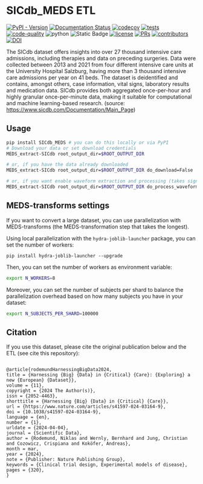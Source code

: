 # SICdb_MEDS ETL

[![PyPI - Version](https://img.shields.io/pypi/v/SICdb_MEDS)](https://pypi.org/project/SICdb_MEDS/)
[![Documentation Status](https://readthedocs.org/projects/SICdb_MEDS/badge/?version=latest)](https://SICdb_MEDS.readthedocs.io/en/latest/?badge=latest)
[![codecov](https://codecov.io/gh/rvandewater/SICdb_MEDS/graph/badge.svg?token=E7H6HKZV3O)](https://codecov.io/gh/rvandewater/SICdb_MEDS)
[![tests](https://github.com/rvandewater/SICdb_MEDS/actions/workflows/tests.yaml/badge.svg)](https://github.com/rvandewater/SICdb_MEDS/actions/workflows/tests.yml)
[![code-quality](https://github.com/rvandewater/SICdb_MEDS/actions/workflows/code-quality-main.yaml/badge.svg)](https://github.com/rvandewater/SICdb_MEDS/actions/workflows/code-quality-main.yaml)
![python](https://img.shields.io/badge/-Python_3.12-blue?logo=python&logoColor=white)
![Static Badge](https://img.shields.io/badge/MEDS-0.3.3-blue)
[![license](https://img.shields.io/badge/License-MIT-green.svg?labelColor=gray)](https://github.com/rvandewater/SICdb_MEDS#license)
[![PRs](https://img.shields.io/badge/PRs-welcome-brightgreen.svg)](https://github.com/rvandewater/SICdb_MEDS/pulls)
[![contributors](https://img.shields.io/github/contributors/rvandewater/SICdb_MEDS.svg)](https://github.com/rvandewater/SICdb_MEDS/graphs/contributors)
[![DOI](https://zenodo.org/badge/932832366.svg)](https://doi.org/10.5281/zenodo.14893938)

The SICdb dataset offers insights into over 27 thousand intensive care admissions, including therapies and data on
preceding surgeries. Data were collected between 2013 and 2021 from four different intensive care units at the
University Hospital Salzburg, having more than 3 thousand intensive care admissions per year on 41 beds. The dataset is
deidentified and contains, amongst others, case information, vital signs, laboratory results and medication data. SICdb
provides both aggregated once-per-hour and highly granular once-per-minute data, making it suitable for computational
and machine learning-based research. (source: https://www.sicdb.com/Documentation/Main_Page)

## Usage

```bash
pip install SICdb_MEDS # you can do this locally or via PyPI
# Download your data or set download credentials
MEDS_extract-SICdb root_output_dir=$ROOT_OUTPUT_DIR

# or, if you have the data already downloaded
MEDS_extract-SICdb root_output_dir=$ROOT_OUTPUT_DIR do_download=False

# or, if you want enable waveform extraction and processing (takes significantly longer and up to 100GB of RAM)
MEDS_extract-SICdb root_output_dir=$ROOT_OUTPUT_DIR do_process_waveform=True
```

## MEDS-transforms settings

If you want to convert a large dataset, you can use parallelization with MEDS-transforms
(the MEDS-transformation step that takes the longest).

Using local parallelization with the `hydra-joblib-launcher` package, you can set the number of workers:

```
pip install hydra-joblib-launcher --upgrade
```

Then, you can set the number of workers as environment variable:

```bash
export N_WORKERS=8
```

Moreover, you can set the number of subjects per shard to balance the parallelization overhead based on how many
subjects you have in your dataset:

```bash
export N_SUBJECTS_PER_SHARD=100000
```

## Citation

If you use this dataset, please cite the original publication below and the ETL (see cite this repository):

```

@article{rodemundHarnessingBigData2024,
title = {Harnessing {Big} {Data} in {Critical} {Care}: {Exploring} a new {European} {Dataset}},
volume = {11},
copyright = {2024 The Author(s)},
issn = {2052-4463},
shorttitle = {Harnessing {Big} {Data} in {Critical} {Care}},
url = {https://www.nature.com/articles/s41597-024-03164-9},
doi = {10.1038/s41597-024-03164-9},
language = {en},
number = {1},
urldate = {2024-04-04},
journal = {Scientific Data},
author = {Rodemund, Niklas and Wernly, Bernhard and Jung, Christian and Cozowicz, Crispiana and Koköfer, Andreas},
month = mar,
year = {2024},
note = {Publisher: Nature Publishing Group},
keywords = {Clinical trial design, Experimental models of disease},
pages = {320},
}

```

